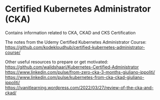 # Certified Kubernetes Administrator (CKA)
Contains information related to CKA, CKAD and CKS Certification

The notes from the Udemy Certified Kubernetes Administrator Course:\
https://github.com/kodekloudhub/certified-kubernetes-administrator-course/

Other useful resources to prepare or get motivated:\
https://github.com/walidshaari/Kubernetes-Certified-Administrator \
https://www.linkedin.com/pulse/from-zero-cka-3-months-giuliano-ippoliti/ \
https://www.linkedin.com/pulse/kubernetes-from-cka-ckad-giuliano-ippoliti/ \
https://ivanitlearning.wordpress.com/2022/03/27/review-of-the-cka-and-ckad/ 
